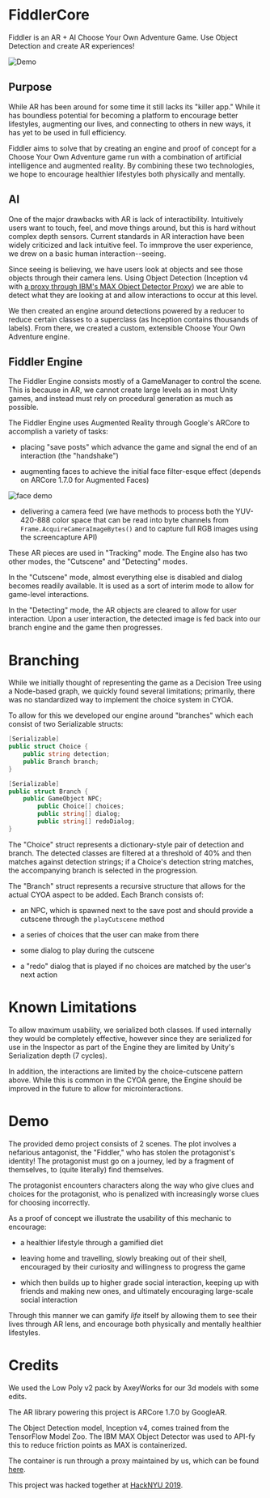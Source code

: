 # FiddlerCore

Fiddler is an AR + AI Choose Your Own Adventure Game. Use Object Detection and create AR experiences!

![Demo](img/demo.gif)

## Purpose

While AR has been around for some time it still lacks its "killer app." While it has boundless potential for becoming a platform to encourage better lifestyles, augmenting our lives, and connecting to others in new ways, it has yet to be used in full efficiency.

Fiddler aims to solve that by creating an engine and proof of concept for a Choose Your Own Adventure game run with a combination of artificial intelligence and augmented reality. By combining these two technologies, we hope to encourage healthier lifestyles both physically and mentally.

## AI

One of the major drawbacks with AR is lack of interactibility. Intuitively users want to touch, feel, and move things around, but this is hard without complex depth sensors. Current standards in AR interaction have been widely criticized and lack intuitive feel. To immprove the user experience, we drew on a basic human interaction--seeing.

Since seeing is believing, we have users look at objects and see those objects through their camera lens. Using Object Detection (Inception v4 with [a proxy through IBM's MAX Object Detector Proxy](https://github.com/pshah123/MAX-Object-Detector-Proxy)) we are able to detect what they are looking at and allow interactions to occur at this level.

We then created an engine around detections powered by a reducer to reduce certain classes to a superclass (as Inception contains thousands of labels). From there, we created a custom, extensible Choose Your Own Adventure engine.

## Fiddler Engine

The Fiddler Engine consists mostly of a GameManager to control the scene. This is because in AR, we cannot create large levels as in most Unity games, and instead must rely on procedural generation as much as possible.

The Fiddler Engine uses Augmented Reality through Google's ARCore to accomplish a variety of tasks:

- placing "save posts" which advance the game and signal the end of an interaction (the "handshake")

- augmenting faces to achieve the initial face filter-esque effect (depends on ARCore 1.7.0 for Augmented Faces)

![face demo](img/face.gif)

- delivering a camera feed (we have methods to process both the YUV-420-888 color space that can be read into byte channels from `Frame.AcquireCameraImageBytes()` and to capture full RGB images using the screencapture API)

These AR pieces are used in "Tracking" mode. The Engine also has two other modes, the "Cutscene" and "Detecting" modes.

In the "Cutscene" mode, almost everything else is disabled and dialog becomes readily available. It is used as a sort of interim mode to allow for game-level interactions.

In the "Detecting" mode, the AR objects are cleared to allow for user interaction. Upon a user interaction, the detected image is fed back into our branch engine and the game then progresses.

# Branching

While we initially thought of representing the game as a Decision Tree using a Node-based graph, we quickly found several limitations; primarily, there was no standardized way to implement the choice system in CYOA.

To allow for this we developed our engine around "branches" which each consist of two Serializable structs:
``` csharp
[Serializable]
public struct Choice {
    public string detection;
    public Branch branch;
}

[Serializable]
public struct Branch {
    public GameObject NPC;
		public Choice[] choices;
		public string[] dialog;
		public string[] redoDialog;
}
```

The "Choice" struct represents a dictionary-style pair of detection and branch. The detected classes are filtered at a threshold of 40% and then matches against detection strings; if a Choice's detection string matches, the accompanying branch is selected in the progression.

The "Branch" struct represents a recursive structure that allows for the actual CYOA aspect to be added. Each Branch consists of:

- an NPC, which is spawned next to the save post and should provide a cutscene through the `playCutscene` method

- a series of choices that the user can make from there

- some dialog to play during the cutscene

- a "redo" dialog that is played if no choices are matched by the user's next action

# Known Limitations

To allow maximum usability, we serialized both classes. If used internally they would be completely effective, however since they are serialized for use in the Inspector as part of the Engine they are limited by Unity's Serialization depth (7 cycles).

In addition, the interactions are limited by the choice-cutscene pattern above. While this is common in the CYOA genre, the Engine should be improved in the future to allow for microinteractions.

# Demo

The provided demo project consists of 2 scenes. The plot involves a nefarious antagonist, the "Fiddler," who has stolen the protagonist's identity! The protagonist must go on a journey, led by a fragment of themselves, to (quite literally) find themselves.

The protagonist encounters characters along the way who give clues and choices for the protagonist, who is penalized with increasingly worse clues for choosing incorrectly.

As a proof of concept we illustrate the usability of this mechanic to encourage:

- a healthier lifestyle through a gamified diet

- leaving home and travelling, slowly breaking out of their shell, encouraged by their curiosity and willingness to progress the game

- which then builds up to higher grade social interaction, keeping up with friends and making new ones, and ultimately encouraging large-scale social interaction

Through this manner we can gamify _life_ itself by allowing them to see their lives through AR lens, and encourage both physically and mentally healthier lifestyles.


# Credits

We used the Low Poly v2 pack by AxeyWorks for our 3d models with some edits.

The AR library powering this project is ARCore 1.7.0 by GoogleAR.

The Object Detection model, Inception v4, comes trained from the TensorFlow Model Zoo. The IBM MAX Object Detector was used to API-fy this to reduce friction points as MAX is containerized.

The container is run through a proxy maintained by us, which can be found [here](https://github.com/pshah123/MAX-Object-Detector-Proxy).


This project was hacked together at [HackNYU 2019](www.hacknyu.org).


